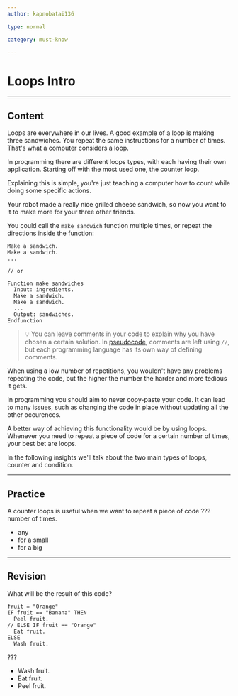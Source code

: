 ```yaml
---
author: kapnobatai136

type: normal

category: must-know

---
```


# Loops Intro

---
## Content

Loops are everywhere in our lives. A good example of a loop is making three sandwiches. You repeat the same instructions for a number of times. That's what a computer considers a loop.

In programming there are different loops types, with each having their own application. Starting off with the most used one, the counter loop.

Explaining this is simple, you're just teaching a computer how to count while doing some specific actions.

Your robot made a really nice grilled cheese sandwich, so now you want to it to make more for your three other friends. 

You could call the `make sandwich` function multiple times, or repeat the directions inside the function:

```plain-text
Make a sandwich.
Make a sandwich.
... 

// or

Function make sandwiches
  Input: ingredients.
  Make a sandwich.
  Make a sandwich.
  ...
  Output: sandwiches.
Endfunction
```

> 💡 You can leave comments in your code to explain why you have chosen a certain solution. In [pseudocode](https://www.enki.com/glossary/programming/pseudocode), comments are left using `//`, but each programming language has its own way of defining comments.

When using a low number of repetitions, you wouldn't have any problems repeating the code, but the higher the number the harder and more tedious it gets. 

In programming you should aim to never copy-paste your code. It can lead to many issues, such as changing the code in place without updating all the other occurences.

A better way of achieving this functionality would be by using loops. Whenever you need to repeat a piece of code for a certain number of times, your best bet are loops.

In the following insights we'll talk about the two main types of loops, counter and condition.

---
## Practice

A counter loops is useful when we want to repeat a piece of code ??? number of times.

* any
* for a small
* for a big

---
## Revision

What will be the result of this code?

```plain-text
fruit = "Orange"
IF fruit == "Banana" THEN
  Peel fruit.
// ELSE IF fruit == "Orange"
  Eat fruit.
ELSE
  Wash fruit.
```

???

* Wash fruit.
* Eat fruit.
* Peel fruit.
